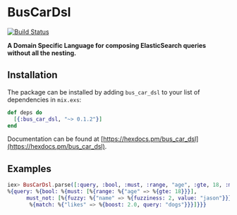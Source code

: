 # BusCarDsl
[![Build Status](https://travis-ci.org/elbow-jason/bus_car_dsl.svg?branch=master)](https://travis-ci.org/elbow-jason/bus_car_dsl)

**A Domain Specific Language for composing ElasticSearch queries without all the nesting.**


## Installation

The package can be installed
by adding `bus_car_dsl` to your list of dependencies in `mix.exs`:

```elixir
def deps do
  [{:bus_car_dsl, "~> 0.1.2"}]
end
```

Documentation can be found at [https://hexdocs.pm/bus_car_dsl](https://hexdocs.pm/bus_car_dsl).

## Examples

```elixir
iex> BusCarDsl.parse([:query, :bool, :must, :range, "age", :gte, 18, :must_not, :match, "likes", "dogs", [boost: 2.0], :fuzzy, "name", "jason", [fuzziness: 2]])
%{query: %{bool: %{must: [%{range: %{"age" => %{gte: 18}}}],
      must_not: [%{fuzzy: %{"name" => %{fuzziness: 2, value: "jason"}}},
       %{match: %{"likes" => %{boost: 2.0, query: "dogs"}}}]}}}
```